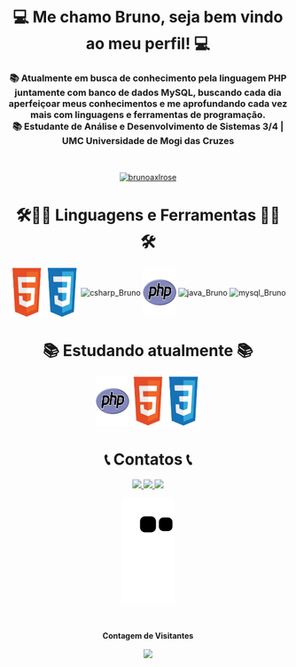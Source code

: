 <div align=center><h1>
 💻 Me chamo Bruno, seja bem vindo ao meu perfil! 💻
 </h1>
 
 <h3>📚 Atualmente em busca de conhecimento pela linguagem PHP juntamente com banco de dados MySQL, buscando cada dia aperfeiçoar meus conhecimentos e me aprofundando cada vez mais com linguagens e ferramentas de programação. <br>
 📚 Estudante de Análise e Desenvolvimento de Sistemas 3/4 | UMC Universidade de Mogi das Cruzes <br>
 </div>
 </h3>
 
 <div align=center>
<br>
<p align="center"> <a href="https://github.com/ryo-ma/github-profile-trophy"><img src="https://github-profile-trophy.vercel.app/?username=brunoaxlrose&theme=dracula" alt="brunoaxlrose" /></a> </p>



<div align=center>
 <h1>
  🛠️👨‍💻 Linguagens e Ferramentas 👨‍💻🛠️ <br/>
 </h1>
 <img align= "center"  alt="html_Bruno" height="90" width="60" src="https://raw.githubusercontent.com/devicons/devicon/master/icons/html5/html5-original.svg">
 <img align= "center"  alt="css_Bruno" height="90" width="60" src="https://raw.githubusercontent.com/devicons/devicon/master/icons/css3/css3-original.svg">
 <img align= "center"  alt="csharp_Bruno" height="90" width="60"  src="https://cdn.jsdelivr.net/gh/devicons/devicon/icons/csharp/csharp-original.svg" />
 <img align= "center"  alt="php_Bruno" height="90" width="60" src="https://raw.githubusercontent.com/github/explore/80688e429a7d4ef2fca1e82350fe8e3517d3494d/topics/php/php.png" />
 <img align= "center"  alt="java_Bruno" height="90" width="60" src="https://cdn.jsdelivr.net/gh/devicons/devicon/icons/java/java-original.svg" />        
 <img align= "center"  alt="mysql_Bruno" height="90" width="60" src="https://cdn.jsdelivr.net/gh/devicons/devicon/icons/mysql/mysql-original.svg" />
                             
 </div>
 <div align=center>
  <h1>
  📚 Estudando atualmente 📚 <br/>
 </h1>
 <img alt="php_Bruno" height="90" width="60" src="https://raw.githubusercontent.com/github/explore/80688e429a7d4ef2fca1e82350fe8e3517d3494d/topics/php/php.png" />
 <img alt="html_Bruno" height="90" width="60" src="https://raw.githubusercontent.com/devicons/devicon/master/icons/html5/html5-original.svg">
 <img alt="css_Bruno" height="90" width="60" src="https://raw.githubusercontent.com/devicons/devicon/master/icons/css3/css3-original.svg">
 </div>
 
<div align="center">
 <h1>
📞 Contatos 📞 
 </h1>
 
<a href="https://www.linkedin.com/in/bruno-oliveira-91165122b/" alt="Linkedin" target="_blank">
  	<img src="https://img.shields.io/badge/LinkedIn-0077B5?style=for-the-badge&logo=linkedin&logoColor=white" target="_blank">
</a>
  <a href="https://wa.me/+5511915643421" alt="WhatsApp" target="_blank">
  	<img src="https://img.shields.io/badge/WhatsApp-25D366?style=for-the-badge&logo=whatsapp&logoColor=white" target="_blank">
</a>
  <a href="mailto:brunoaxlrose8@gmail.com" alt="Gmail" target="_blank">
  	<img src="https://img.shields.io/badge/Gmail-D14836?style=for-the-badge&logo=gmail&logoColor=white" target="_blank">
</a>
  
![Snake animation](https://github.com/brunoaxlrose/brunoaxlrose/blob/output/github-contribution-grid-snake.svg)

<br><p align="centre"><b>Contagem de Visitantes</b></p>  
<p align="center"><img align="center" src="https://profile-counter.glitch.me/{brunoaxlrose}/count.svg" /></p> 
<br></div>
 
 
